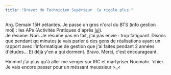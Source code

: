 ```yaml
---
title: "Brevet de Technicien Supérieur. Ca rigole plus."
---
```


Arg. Demain 15H pétantes. Je passe un gros n'oral du BTS (info gestion moi) :
les APs (Activités Pratiques d'après [lui](mailto:nocmahr@free.fr)).  
Je résume. Non. Je résume pas en fait, j'ai pas envie : trop fatiguant. Disons
que pendant qq minutes je vais parler à des gens de réalisations ayant un
rapport avec l'informatique de gestion que j'ai faites pendant 2 années
d'études... Et déjà y'en a qui dorment. Bravo. Merci, c'est encourageant.

Hmmmf j'ai plus qu'à aller me venger sur IRC et martyriser Nocmahr. 'chier. Je
vais encore passer pour un méssant meussieur >_<

